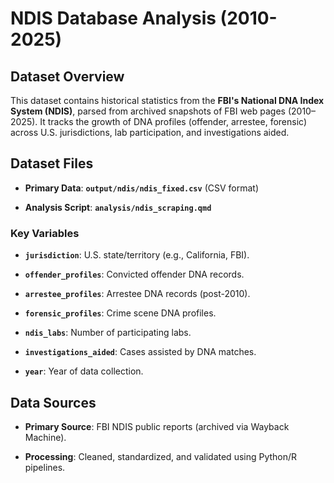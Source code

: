 # **NDIS Database Analysis (2010-2025)**

## **Dataset Overview**

This dataset contains historical statistics from the **FBI's National DNA Index System (NDIS)**, parsed from archived snapshots of FBI web pages (2010–2025). It tracks the growth of DNA profiles (offender, arrestee, forensic) across U.S. jurisdictions, lab participation, and investigations aided.

## **Dataset Files**

-   **Primary Data**: **`output/ndis/ndis_fixed.csv`** (CSV format)

-   **Analysis Script**: **`analysis/ndis_scraping.qmd`**

### **Key Variables**

-   **`jurisdiction`**: U.S. state/territory (e.g., California, FBI).

-   **`offender_profiles`**: Convicted offender DNA records.

-   **`arrestee_profiles`**: Arrestee DNA records (post-2010).

-   **`forensic_profiles`**: Crime scene DNA profiles.

-   **`ndis_labs`**: Number of participating labs.

-   **`investigations_aided`**: Cases assisted by DNA matches.

-   **`year`**: Year of data collection.

## **Data Sources**

-   **Primary Source**: FBI NDIS public reports (archived via Wayback Machine).

-   **Processing**: Cleaned, standardized, and validated using Python/R pipelines.